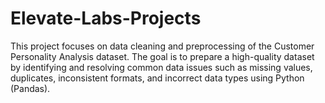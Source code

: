 # Elevate-Labs-Projects
This project focuses on data cleaning and preprocessing of the Customer Personality Analysis dataset.
The goal is to prepare a high-quality dataset by identifying and resolving common data issues such as missing values, duplicates, inconsistent formats, and incorrect data types using Python (Pandas).
